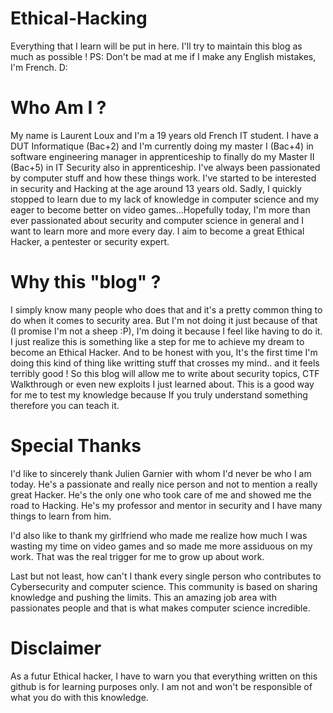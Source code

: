 # Ethical-Hacking
Everything that I learn will be put in here. I'll try to maintain this blog as much as possible !
PS: Don't be mad at me if I make any English mistakes, I'm French. D:

# Who Am I ?

My name is Laurent Loux and I'm a 19 years old French IT student. I have a DUT Informatique (Bac+2) and I'm currently doing my master I (Bac+4) in software engineering manager in apprenticeship to finally do my Master II (Bac+5) in IT Security also in apprenticeship. I've always been passionated by computer stuff and how these things work. I've started to be interested in security and Hacking at the age around 13 years old. Sadly, I quickly stopped to learn due to my lack of knowledge in computer science and my eager to become better on video games...Hopefully today, I'm more than ever passionated about security and computer science in general and I want to learn more and more every day. I aim to become a great Ethical Hacker, a pentester or security expert.

# Why this "blog" ?

I simply know many people who does that and it's a pretty common thing to do when it comes to security area. But I'm not doing it just because of that (I promise I'm not a sheep :P), I'm doing it because I feel like having to do it. I just realize this is something like a step for me to achieve my dream to become an Ethical Hacker. And to be honest with you, It's the first time I'm doing this kind of thing like writting stuff that crosses my mind.. and it feels terribly good ! So this blog will allow me to write about security topics, CTF Walkthrough or even new exploits I just learned about. This is a good way for me to test my knowledge because If you truly understand something therefore you can teach it. 

# Special Thanks

I'd like to sincerely thank Julien Garnier with whom I'd never be who I am today. He's a passionate and really nice person and not to mention a really great Hacker. He's the only one who took care of me and showed me the road to Hacking. He's my professor and mentor in security and I have many things to learn from him.

I'd also like to thank my girlfriend who made me realize how much I was wasting my time on video games and so made me more assiduous on my work. That was the real trigger for me to grow up about work.

Last but not least, how can't I thank every single person who contributes to Cybersecurity and computer science. This community is based on sharing knowledge and pushing the limits. This an amazing job area with passionates people and that is what makes computer science incredible.

# Disclaimer

As a futur Ethical hacker, I have to warn you that everything written on this github is for learning purposes only. I am 
not and won't be responsible of what you do with this knowledge.
